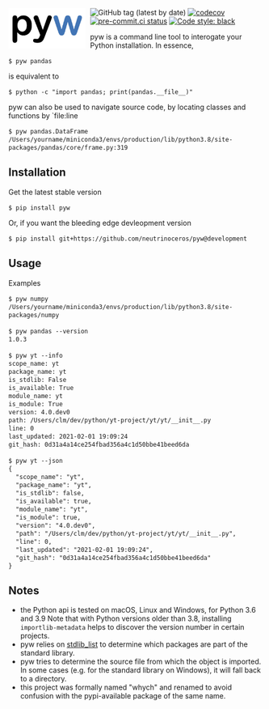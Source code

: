 <img src="logo.jpg"
     alt="pyw logo"
     height="80"
     style="float: left; margin-right: 10px;" />

![GitHub tag (latest by date)](https://img.shields.io/github/v/tag/neutrinoceros/pyw)
[![codecov](https://codecov.io/gh/neutrinoceros/pyw/branch/master/graph/badge.svg)](https://codecov.io/gh/neutrinoceros/pyw)
[![pre-commit.ci status](https://results.pre-commit.ci/badge/github/neutrinoceros/pyw/master.svg)](https://results.pre-commit.ci/latest/github/neutrinoceros/pyw/master)
[![Code style: black](https://img.shields.io/badge/code%20style-black-000000.svg)](https://github.com/psf/black)

pyw is a command line tool to interogate your Python installation.
In essence,

```shell
$ pyw pandas
```
is equivalent to
```shell
$ python -c "import pandas; print(pandas.__file__)"
```

pyw can also be used to navigate source code, by locating classes and functions by `file:line

```shell
$ pyw pandas.DataFrame
/Users/yourname/miniconda3/envs/production/lib/python3.8/site-packages/pandas/core/frame.py:319
```

## Installation

Get the latest stable version
```shell
$ pip install pyw
```

Or, if you want the bleeding edge devleopment version
```shell
$ pip install git+https://github.com/neutrinoceros/pyw@development
```

## Usage

Examples

```shell
$ pyw numpy
/Users/yourname/miniconda3/envs/production/lib/python3.8/site-packages/numpy

$ pyw pandas --version
1.0.3

$ pyw yt --info
scope_name: yt
package_name: yt
is_stdlib: False
is_available: True
module_name: yt
is_module: True
version: 4.0.dev0
path: /Users/clm/dev/python/yt-project/yt/yt/__init__.py
line: 0
last_updated: 2021-02-01 19:09:24
git_hash: 0d31a4a14ce254fbad356a4c1d50bbe41beed6da

$ pyw yt --json
{
  "scope_name": "yt",
  "package_name": "yt",
  "is_stdlib": false,
  "is_available": true,
  "module_name": "yt",
  "is_module": true,
  "version": "4.0.dev0",
  "path": "/Users/clm/dev/python/yt-project/yt/yt/__init__.py",
  "line": 0,
  "last_updated": "2021-02-01 19:09:24",
  "git_hash": "0d31a4a14ce254fbad356a4c1d50bbe41beed6da"
}
```

## Notes
- the Python api is tested on macOS, Linux and Windows, for Python 3.6 and 3.9
  Note that with Python versions older than 3.8, installing `importlib-metadata`
  helps to discover the version number in certain projects.
- pyw relies on [stdlib_list](https://github.com/jackmaney/python-stdlib-list)
  to determine which packages are part of the standard library.
- pyw tries to determine the source file from which the object is imported. In
  some cases (e.g. for the standard library on Windows), it will fall back to a
  directory.
- this project was formally named "whych" and renamed to avoid confusion with the
  pypi-available package of the same name.
